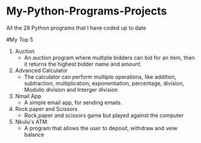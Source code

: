 # My-Python-Programs-Projects
All the 28 Python programs that I have coded up to date

#My Top 5
1. Auction 
    - An auction program where multiple bidders can bid for an item, then it returns the highest bidder name and amount.
2. Advanced Calculator 
    - The calculator can perform multiple operations, like addition, subtraction, multiplication, exponentiation, percentage, division, Modullo division and Interger division
3. Nmail App
    - A simple email app, for sending emails.
4. Rock paper and Scissors
    - Rock,paper and scissors game but played against the computer
5. Nkulu's ATM
    - A program that allows the user to deposit, withdraw and veiw balance